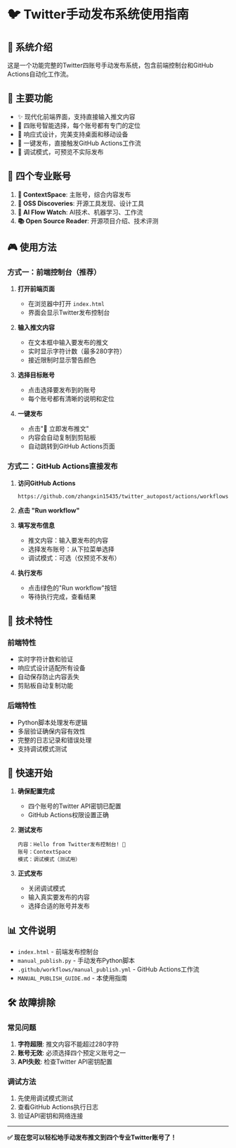 # 🐦 Twitter手动发布系统使用指南

## 📖 系统介绍

这是一个功能完整的Twitter四账号手动发布系统，包含前端控制台和GitHub Actions自动化工作流。

## 🎯 主要功能

- ✨ 现代化前端界面，支持直接输入推文内容
- 🎨 四账号智能选择，每个账号都有专门的定位
- 📱 响应式设计，完美支持桌面和移动设备
- 🚀 一键发布，直接触发GitHub Actions工作流
- 🐛 调试模式，可预览不实际发布

## 🏢 四个专业账号

1. **🏢 ContextSpace**: 主账号，综合内容发布
2. **🔧 OSS Discoveries**: 开源工具发现、设计工具
3. **🤖 AI Flow Watch**: AI技术、机器学习、工作流  
4. **📚 Open Source Reader**: 开源项目介绍、技术评测

## 🎮 使用方法

### 方式一：前端控制台（推荐）

1. **打开前端页面**
   - 在浏览器中打开 `index.html`
   - 界面会显示Twitter发布控制台

2. **输入推文内容**
   - 在文本框中输入要发布的推文
   - 实时显示字符计数（最多280字符）
   - 接近限制时显示警告颜色

3. **选择目标账号**
   - 点击选择要发布到的账号
   - 每个账号都有清晰的说明和定位

4. **一键发布**
   - 点击"🚀 立即发布推文"
   - 内容会自动复制到剪贴板
   - 自动跳转到GitHub Actions页面

### 方式二：GitHub Actions直接发布

1. **访问GitHub Actions**
   ```
   https://github.com/zhangxin15435/twitter_autopost/actions/workflows/manual_publish.yml
   ```

2. **点击 "Run workflow"**

3. **填写发布信息**
   - 推文内容：输入要发布的内容
   - 选择发布账号：从下拉菜单选择
   - 调试模式：可选（仅预览不发布）

4. **执行发布**
   - 点击绿色的"Run workflow"按钮
   - 等待执行完成，查看结果

## 🔧 技术特性

### 前端特性
- 实时字符计数和验证
- 响应式设计适配所有设备
- 自动保存防止内容丢失
- 剪贴板自动复制功能

### 后端特性  
- Python脚本处理发布逻辑
- 多层验证确保内容有效性
- 完整的日志记录和错误处理
- 支持调试模式测试

## 🚀 快速开始

1. **确保配置完成**
   - 四个账号的Twitter API密钥已配置
   - GitHub Actions权限设置正确

2. **测试发布**
   ```
   内容：Hello from Twitter发布控制台! 🚀
   账号：ContextSpace
   模式：调试模式（测试用）
   ```

3. **正式发布**
   - 关闭调试模式
   - 输入真实要发布的内容
   - 选择合适的账号并发布

## 📊 文件说明

- `index.html` - 前端发布控制台
- `manual_publish.py` - 手动发布Python脚本
- `.github/workflows/manual_publish.yml` - GitHub Actions工作流
- `MANUAL_PUBLISH_GUIDE.md` - 本使用指南

## 🛠️ 故障排除

### 常见问题

1. **字符超限**: 推文内容不能超过280字符
2. **账号无效**: 必须选择四个预定义账号之一  
3. **API失败**: 检查Twitter API密钥配置

### 调试方法

1. 先使用调试模式测试
2. 查看GitHub Actions执行日志
3. 验证API密钥和网络连接

---

**✅ 现在您可以轻松地手动发布推文到四个专业Twitter账号了！** 